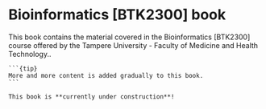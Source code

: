 # Bioinformatics [BTK2300] book

This book contains the material covered in the Bioinformatics [BTK2300] course offered by the Tampere University - Faculty of Medicine and Health Technology..

````{margin}
```{tip}
More and more content is added gradually to this book.
```
````

```{note}
This book is **currently under construction**!
```
